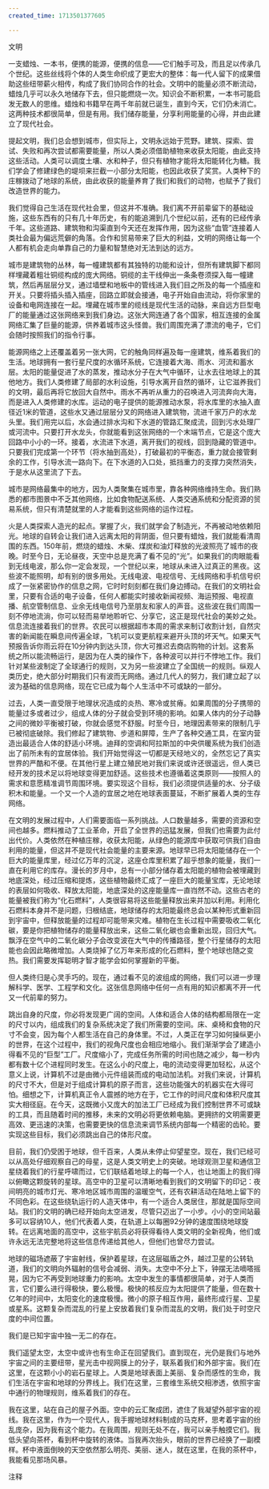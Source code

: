 ```yaml
---
created_time: 1713501377605

---
```

文明

一支蜡烛、一本书，便携的能源，便携的信息——它们触手可及，而且足以传承几个世纪。这些丝线将个体的人类生命织成了更宏大的整体：每一代人留下的成果借助这些纽带薪火相传，构成了我们协同合作的社会。文明中的能量必须不断流动，蜡烛几乎可以永久地储存下去，但只能燃烧一次。知识会不断积累，一本书可能启发无数人的思维。蜡烛和书籍早在两千年前就已诞生，直到今天，它们仍未消亡。这两种技术都很简单，但是有用。我们储存能量，分享利用能量的心得，并由此建立了现代社会。

提起文明，我们总会想到城市，但实际上，文明永远始于荒野。建筑、探索、尝试、失败和再次尝试都需要能量，所以人类必须借助植物来收获太阳能，由此支持这些活动。人类可以调度土壤、水和种子，但只有植物才能将太阳能转化为糖。我们学会了修建绿色的堤坝来拦截一小部分太阳能，也因此收获了奖赏。人类种下的庄稼拨动了地球的系统，由此收获的能量养育了我们和我们的动物，也赋予了我们改造世界的能力。

我们觉得自己生活在现代社会里，但这并不准确。我们离不开前辈留下的基础设施，这些东西有的只有几十年历史，有的能追溯到几个世纪以前，还有的已经传承千年。这些道路、建筑物和沟渠直到今天还在发挥作用，因为这些“血管”连接着人类社会最为偏远荒僻的角落。合作和贸易带来了巨大的利益，文明的网络让每一个人都有机会走向单靠自己的力量和智慧绝对无法到达的远方。

城市是建筑物的丛林，每一幢建筑都有其独特的功能和设计，但所有建筑脚下都同样埋藏着粗壮铜缆构成的庞大网络。铜缆的主干线伸出一条条卷须探入每一幢建筑，然后再层层分叉，通过墙壁和地板中的管线进入我们目之所及的每一个插座和开关。只要将插头插入插座，回路立即就会接通，电子开始自由流动，将你家里的设备和电网连接在一起。埋藏在城市里的缆线是现代生活的动脉，来自远方巨型电厂的能量通过这张网络来到我们身边。这张大网连通了各个国家，相互连接的金属网络汇集了巨量的能源，供养着城市这头怪兽。我们周围充满了漂流的电子，它们会随时按照我们的指令行事。

能源网络之上还覆盖着另一张大网，它的触角同样遍及每一座建筑，维系着我们的生活。地球拥有一套行星尺度的水循环系统，它连接着大海、雨水、河流和蓄水层。太阳的能量促进了水的蒸发，推动水分子在大气中循环，让水去往地球上的其他地方。我们人类修建了局部的水利设施，引导水离开自然的循环，让它滋养我们的文明，最后再将它放回大自然中。雨水不再听从重力的召唤进入河流奔向大海，而是进入人类修建的水库。运动的电子提供的能源推动水泵，将水库里的水抽入直径近1米的管道，这些水又通过层层分叉的网络进入建筑物，流进千家万户的水龙头里。我们用完以后，水会通过排水沟和下水道的管路汇聚成流，回到污水处理厂或河流中。只要打开水龙头，你就能看到这张网络的一个末端节点，它是这个庞大回路中小小的一环。接着，水流进下水道，离开我们的视线，回到隐藏的管道中。只要我们完成第一个环节（将水抽到高处），打破最初的平衡态，重力就会接管剩余的工作，引导水流一路向下。在下水道的入口处，抵挡重力的支撑力突然消失，于是水从这里流了下去。

城市是网络最集中的地方，因为人类聚集在城市里，靠各种网络维持生命。我们熟悉的都市图景中不乏其他网络，比如食物配送系统、人类交通系统和分配资源的贸易系统，但只有清楚就里的人才能看到这些网络的运作过程。

火是人类探索人造光的起点。掌握了火，我们就学会了制造光，不再被动地依赖阳光。地球的自转会让我们进入远离太阳的背阴面，但只要有蜡烛，我们就能看清周围的东西。150年前，燃烧的蜡烛、木柴、煤炭和油灯释放的光波照亮了城市的夜晚。时至今日，无论昼夜，天空中总是充满了看不见的“光”。如果我们的肉眼能看到无线电波，那么你一定会发现，一个世纪以来，地球从未进入过真正的黑夜。这些波不能照明，却有别的很多用处。无线电波、电视信号、无线网络和手机信号织成了一张紧密协作的信息之网，它时时刻刻都在我们身边搏动。在我们的文明社会里，只要有合适的电子设备，任何人都能实时接收新闻视频、海运预报、电视直播、航空管制信息、业余无线电信号乃至朋友和家人的声音。这些波在我们周围一刻不停地流淌，你可以轻而易举地聆听它、分享它，这正是现代社会的美妙之处。信息流连接着我们的世界。农民可以根据超市本周的需求来制订收割计划，自然灾害的新闻能在瞬息间传遍全球，飞机可以变更航程来避开头顶的坏天气。如果天气预报告诉你雨云将在10分钟内到达头顶，你大可推迟去商店购物的计划。这套系统之所以能流畅运行，是因为在人类的操作下，各种波可以并行不悖地工作。我们针对某些波制定了全球通行的规则，又为另一些波建立了全国统一的规则。纵观人类历史，绝大部分时期我们只有波而无网络。通过几代人的努力，我们建立起了以波为基础的信息网络，现在它已成为每个人生活中不可或缺的一部分。

过去，人类一直受限于地理状况造成的炎热、寒冷或贫瘠。如果周围的分子携带的能量过多或者过少，组成人体的分子就会受到环境的影响。如果人体内的分子动静之间的微妙平衡被打破，你就会感觉不舒服。时至今日，地理因素带来的限制几乎已被彻底破除。我们修起了建筑物、步道和屏障，生产了各种交通工具，在室内营造出最适合人体的舒适小环境。迪拜的空调和阿拉斯加的中央供暖系统为我们创造出了前所未有的宜居体验。我们开始觉得这一切都是天经地义的，全然忘记了真实世界的严酷和不便。在其他行星上建立殖民地对我们来说或许还很遥远，但人类已经开发的技术足以将地球变得更加舒适。这些技术也遵循着这类原则——按照人的需求和意愿精准调节周围环境。要实现这个目标，我们必须提供适量的水、分子级积木和能量。一个又一个人造的宜居之地在地球表面蔓延，不断扩展着人类的生存网络。

在文明的发展过程中，人们需要面临一系列挑战。人口数量越多，需要的资源和空间也越多。燃料推动了工业革命，开启了全世界的迅猛发展，但我们也需要为此付出代价。人类依然在种植庄稼，收获太阳能，从绿色的能源库中获取可供我们自由利用的能量，但这并不是现代社会能量的主要来源。地球早已将太阳能储存在一个巨大的能量库里，经过亿万年的沉淀，这座仓库里积累了超乎想象的能量，我们一直在利用它的库存。漫长的岁月中，总有一小部分储存着太阳能的植物会被埋藏到地底深处，经过压缩和提炼，这些植物最终汇成了一座巨大的能量宝库，无论地球的表层如何吸收、释放太阳能，地底深处的这座能量库一直岿然不动。这些古老的能量被我们称为“化石燃料”，人类很容易将这些能量释放出来并加以利用。利用化石燃料本身并不是问题，归根结底，地球储存的太阳能最终总会以某种形式重新回到宇宙中，但释放能量的过程却可能带来灾难。植物在生长过程中需要吸收二氧化碳，要是你把植物储存的能量释放出来，这些二氧化碳也会重新出现，回归大气。飘浮在空气中的二氧化碳分子会改变波在大气中的传播路径，整个行星储存的太阳能也会因此略微增加。人类烧掉了亿万年来形成的化石燃料，整个地球也随之变热。我们需要发挥聪明才智才能学会如何掌握新的平衡。

但人类终归是心灵手巧的。现在，通过看不见的波组成的网络，我们可以进一步理解科学、医学、工程学和文化。这张信息网络中任何一点有用的知识都离不开一代又一代前辈的努力。

跳出自身的尺度，你必将发现更广阔的空间。人体和适合人体的结构都局限在一定的尺寸以内，组成我们的复杂系统决定了我们所需要的空间。床、桌椅和食物的尺寸不会变，因为每个人都生活在自己的身体里。不过，人类正在学习如何操纵更小的世界，在这个过程中，我们的视角尺度也会相应地缩小。我们渐渐学会了建造小得看不见的“巨型”工厂。尺度缩小了，完成任务所需的时间也随之减少，每一秒内都有数十亿个进程同时发生。在这么小的尺度上，电的流动变得更加轻松，从这个意义上说，计算机不过是由微小元件组装而成的电动加法机。对我们来说，计算机的尺寸不大，但是对于组成计算机的原子而言，这些功能强大的机器实在大得可怕。细想之下，计算机真正令人震撼的地方在于，它工作的时间尺度和体积尺度其实大相径庭。在今天，这既微小又庞大的加法工厂已经成为我们控制世界不可或缺的工具，而且随着时间的推移，未来的文明必将更依赖电脑。更拥挤的文明需要更高效、更迅速的决策，也需要更快的信息流来调节系统内部每一个精密的齿轮。要实现这些目标，我们必须跳出自己的体形尺度。

目前，我们仍受困于地球，但千百来，人类从未停止仰望星空。现在，我们已经可以从高处仔细观察自己的母星，这是人类文明史上的突破。地球观测卫星和通信卫星绕着我们的行星呼啸而过，它们联结着地球上的每一个人，也让地面上的我们得以俯瞰这颗旋转的星球。高空中的卫星可以清晰地看到我们的文明留下的印记：夜间明亮的城市灯光、寒冷地区城市周围的温暖空气，还有农耕活动在陆地上留下的不同色彩。在这些绕轨运行的人造天体中，有一个适合人类居住，那就是国际空间站。我们的文明的确已经开始向太空进发，尽管只迈出了一小步。小小的空间站最多可以容纳10人，他们代表着人类，在轨道上以每圈92分钟的速度围绕地球旋转。在远离地面的高空中，这些宇航员必将获得看待人类文明的全新视角，他们或许永远无法完整地将这些信息传递给其他人，但他们也曾尽力尝试。

地球的磁场遮蔽了宇宙射线，保护着星球，在这层磁盾之外，越过卫星的公转轨道，我们的文明向外辐射的信号会减弱、消失。太空中不分上下，钟摆无法嘀嗒摇晃，因为它不再受到地球重力的影响。太空中发生的事情都很简单，对于人类而言，它们要么进行得极快，要么极慢。极快的核反应为太阳提供了能量，但在数十亿年的时间中，太阳变化的速度极慢。微小的原子相互作用，最终形成行星、卫星或星系。这颗复杂而混乱的行星上安放着我们复杂而混乱的文明，我们处于时空尺度的中间位置。

我们是已知宇宙中独一无二的存在。

我们遥望太空，太空中或许也有生命正在回望我们。直到现在，光仍是我们与地外宇宙之间的主要纽带，星光击中视网膜上的分子，联系着我们和外部宇宙。我们在这里，在这颗小小的岩石星球上。人类是地球表面上美丽、复杂而感性的生命，我们生活在宇宙和地球的分界线上。我们在这里，三套维生系统交相渗透，依照宇宙中通行的物理规则，维系着我们的存在。

我在这里，站在自己的屋子外面。空中的云汇聚成团，遮住了我凝望外部宇宙的视线。我在这里，作为一个现代人，我手握地球材料制成的马克杯，思考着宇宙的纷乱庞杂，因为我有这个能力。在我周围，规则无处不在，我可以亲手触摸它们。我低头望向茶杯，看到杯中旋转的液体。当我再次抬头，眼前的世界已经换了一副模样。杯中液面倒映的天空依然那么明亮、美丽、迷人，就在这里，在我的茶杯中，我能看见那场风暴。

注释

[^1]: 　不太冷也不太热，温度刚刚好的区域。